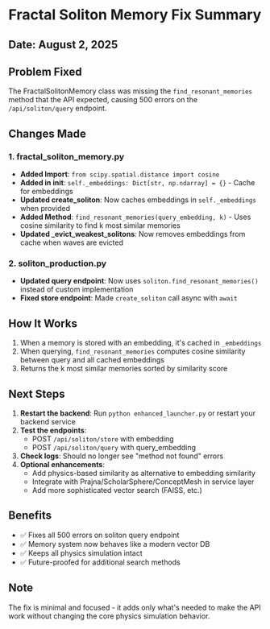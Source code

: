 # Fractal Soliton Memory Fix Summary

## Date: August 2, 2025

## Problem Fixed
The FractalSolitonMemory class was missing the `find_resonant_memories` method that the API expected, causing 500 errors on the `/api/soliton/query` endpoint.

## Changes Made

### 1. fractal_soliton_memory.py
- **Added Import**: `from scipy.spatial.distance import cosine`
- **Added in __init__**: `self._embeddings: Dict[str, np.ndarray] = {}` - Cache for embeddings
- **Updated create_soliton**: Now caches embeddings in `self._embeddings` when provided
- **Added Method**: `find_resonant_memories(query_embedding, k)` - Uses cosine similarity to find k most similar memories
- **Updated _evict_weakest_solitons**: Now removes embeddings from cache when waves are evicted

### 2. soliton_production.py  
- **Updated query endpoint**: Now uses `soliton.find_resonant_memories()` instead of custom implementation
- **Fixed store endpoint**: Made `create_soliton` call async with `await`

## How It Works
1. When a memory is stored with an embedding, it's cached in `_embeddings`
2. When querying, `find_resonant_memories` computes cosine similarity between query and all cached embeddings
3. Returns the k most similar memories sorted by similarity score

## Next Steps
1. **Restart the backend**: Run `python enhanced_launcher.py` or restart your backend service
2. **Test the endpoints**: 
   - POST `/api/soliton/store` with embedding
   - POST `/api/soliton/query` with query_embedding
3. **Check logs**: Should no longer see "method not found" errors
4. **Optional enhancements**:
   - Add physics-based similarity as alternative to embedding similarity
   - Integrate with Prajna/ScholarSphere/ConceptMesh in service layer
   - Add more sophisticated vector search (FAISS, etc.)

## Benefits
- ✅ Fixes all 500 errors on soliton query endpoint
- ✅ Memory system now behaves like a modern vector DB
- ✅ Keeps all physics simulation intact
- ✅ Future-proofed for additional search methods

## Note
The fix is minimal and focused - it adds only what's needed to make the API work without changing the core physics simulation behavior.
